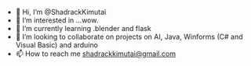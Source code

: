 - 👋 Hi, I’m @ShadrackKimutai
- 👀 I’m interested in ...wow. 
- 🌱 I’m currently learning .blender and flask
- 💞️ I’m looking to collaborate on projects on AI, Java, Winforms (C# and Visual Basic) and arduino
- 📫 How to reach me shadrackkimutai@gmail.com 

<!---
ShadrackKimutai/ShadrackKimutai is a ✨ special ✨ repository because its `README.md` (this file) appears on your GitHub profile.
You can click the Preview link to take a look at your changes.
--->
